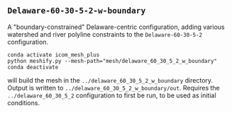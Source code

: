 ## `Delaware-60-30-5-2-w-boundary`

A "boundary-constrained" Delaware-centric configuration, adding various watershed and river polyline constraints to the `Delaware-60-30-5-2` configuration.

    conda activate icom_mesh_plus
    python meshify.py --mesh-path="mesh/delaware_60_30_5_2_w_boundary"
    conda deactivate

will build the mesh in the `../delaware_60_30_5_2_w_boundary` directory. Output is written to `../delaware_60_30_5_2_w_boundary/out`. Requires the `../delaware_60_30_5_2` configuration to first be run, to be used as initial conditions. 

